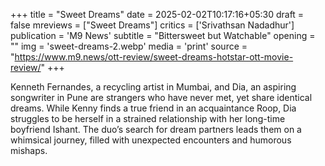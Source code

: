 +++
title = "Sweet Dreams"
date = 2025-02-02T10:17:16+05:30
draft = false
mreviews = ["Sweet Dreams"]
critics = ['Srivathsan Nadadhur']
publication = 'M9 News'
subtitle = "Bittersweet but Watchable"
opening = ""
img = 'sweet-dreams-2.webp'
media = 'print'
source = "https://www.m9.news/ott-review/sweet-dreams-hotstar-ott-movie-review/"
+++

Kenneth Fernandes, a recycling artist in Mumbai, and Dia, an aspiring songwriter in Pune are strangers who have never met, yet share identical dreams. While Kenny finds a true friend in an acquaintance Roop, Dia struggles to be herself in a strained relationship with her long-time boyfriend Ishant. The duo’s search for dream partners leads them on a whimsical journey, filled with unexpected encounters and humorous mishaps.
